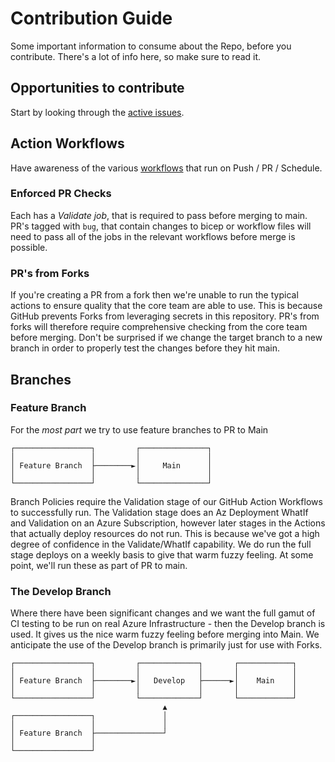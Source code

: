# Contribution Guide

Some important information to consume about the Repo, before you contribute. There's a lot of info here, so make sure to read it.

## Opportunities to contribute

Start by looking through the [active issues](https://github.com/azure/osdu-developer/issues?q=is%3Aissue+is%3Aopen+label%3A%22good+first+issue%22).

## Action Workflows

Have awareness of the various [workflows](docs/pipelines.md) that run on Push / PR / Schedule.


### Enforced PR Checks

Each has a _Validate job_, that is required to pass before merging to main. PR's tagged with `bug`, that contain changes to bicep or workflow files will need to pass all of the jobs in the relevant workflows before merge is possible.

### PR's from Forks

If you're creating a PR from a fork then we're unable to run the typical actions to ensure quality that the core team are able to use. This is because GitHub prevents Forks from leveraging secrets in this repository. PR's from forks will therefore require comprehensive checking from the core team before merging. Don't be surprised if we change the target branch to a new branch in order to properly test the changes before they hit main.

## Branches

### Feature Branch

For the _most part_ we try to use feature branches to PR to Main

```text
┌─────────────────┐         ┌───────────────┐
│                 │         │               │
│ Feature Branch  ├────────►│     Main      │
│                 │         │               │
└─────────────────┘         └───────────────┘

```

Branch Policies require the Validation stage of our GitHub Action Workflows to successfully run. The Validation stage does an Az Deployment WhatIf and Validation on an Azure Subscription, however later stages in the Actions that actually deploy resources do not run. This is because we've got a high degree of confidence in the Validate/WhatIf capability. We do run the full stage deploys on a weekly basis to give that warm fuzzy feeling. At some point, we'll run these as part of PR to main.

### The Develop Branch

Where there have been significant changes and we want the full gamut of CI testing to be run on real Azure Infrastructure - then the Develop branch is used.
It gives us the nice warm fuzzy feeling before merging into Main.
We anticipate the use of the Develop branch is primarily just for use with Forks.

```text
┌─────────────────┐         ┌─────────────┐       ┌────────────┐
│                 │         │             │       │            │
│ Feature Branch  ├────────►│   Develop   ├──────►│    Main    │
│                 │         │             │       │            │
└─────────────────┘         └─────────────┘       └────────────┘
                                  ▲
┌─────────────────┐               │
│                 │               │
│ Feature Branch  ├───────────────┘
│                 │
└─────────────────┘

```